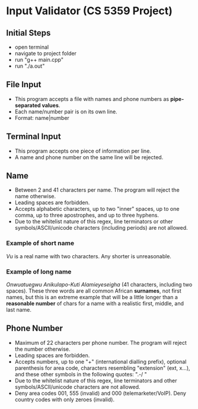 # Input Validator (CS 5359 Project)

## Initial Steps

- open terminal
- navigate to project folder
- run "g++ main.cpp"
- run "./a.out"

## File Input

- This program accepts a file with names and phone numbers as **pipe-separated values**.
- Each name/number pair is on its own line.
- Format: name|number

## Terminal Input

- This program accepts one piece of information per line.
- A name and phone number on the same line will be rejected.

## Name

- Between 2 and 41 characters per name. The program will reject the name otherwise.
- Leading spaces are forbidden.
- Accepts alphabetic characters, up to two "inner" spaces, up to one comma, up to three apostrophes, and up to three hyphens.
- Due to the whitelist nature of this regex, line terminators or other symbols/ASCII/unicode characters (including periods) are not allowed.
		
### Example of short name

_Vu_ is a real name with two characters. Any shorter is unreasonable.

### Example of long name

_Onwuatuegwu Anikulapo-Kuti Alamieyeseigha_ (41 characters, including two spaces). These three words are all common African **surnames**, not first names, but this is an extreme example that will be a little longer than a __reasonable number__ of chars for a name with a realistic first, middle, and last name.

## Phone Number

- Maximum of 22 characters per phone number. The program will reject the number otherwise.
- Leading spaces are forbidden.
- Accepts numbers, up to one "+" (international dialling prefix), optional parenthesis for area code, characters resembling "extension" (ext, x...), and these other symbols in the following quotes: ".-/ "
- Due to the whitelist nature of this regex, line terminators and other symbols/ASCII/unicode characters are not allowed.
- Deny area codes 001, 555 (invalid) and 000 (telemarketer/VoIP). Deny country codes with only zeroes (invalid).